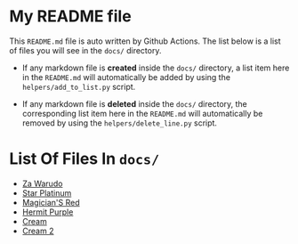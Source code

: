 # My README file

This `README.md` file is auto written by Github Actions. The list below is a list of files you will see in the `docs/` directory.

- If any markdown file is **created** inside the `docs/` directory, a list item here in the `README.md` will automatically be added by using the `helpers/add_to_list.py` script.

- If any markdown file is **deleted** inside the `docs/` directory, the corresponding list item here in the `README.md` will automatically be removed by using the `helpers/delete_line.py` script.

# List Of Files In `docs/`

- [Za Warudo](/docs/za_warudo.md)
- [Star Platinum](docs/star_platinum.md)
- [Magician'S Red](docs/magician's_red.md)
- [Hermit Purple](docs/hermit_purple.md)
- [Cream](docs/cream.md)
- [Cream 2](docs/cream_2.md)
